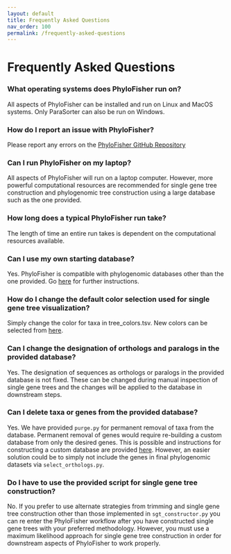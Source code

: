 ```yaml
---
layout: default
title: Frequently Asked Questions
nav_order: 100
permalink: /frequently-asked-questions
---
```


# Frequently Asked Questions

### What operating systems does PhyloFisher run on?
All aspects of PhyloFisher can be installed and run on Linux and MacOS systems. Only ParaSorter can also be run on Windows.

### How do I report an issue with PhyloFisher?
Please report any errors on the [PhyloFisher GitHub Repository](https://github.com/TheBrownLab/PhyloFisher)

### Can I run PhyloFisher on my laptop?
All aspects of PhyloFisher will run on a laptop computer. However, more powerful computational resources are recommended for single gene tree construction and phylogenomic tree construction using a large database such as the one provided.

### How long does a typical PhyloFisher run take?
The length of time an entire run takes is dependent on the computational resources available.

### Can I use my own starting database?
Yes. PhyloFisher is compatible with phylogenomic databases other than the one provided. Go [here](https://thebrownlab.github.io/phylofisher-pages/getting-started/custom-dataset-prep/) for further instructions.

### How do I change the default color selection used for single gene tree visualization?
Simply change the color for taxa in tree_colors.tsv. New colors can be selected from [here](https://amoeba.msstate.edu/phylofisher/pdfs/svgcolors.pdf).

### Can I change the designation of orthologs and paralogs in the provided database?
Yes. The designation of sequences as orthologs or paralogs in the provided database is not fixed. These can be changed during manual inspection of single gene trees and the changes will be applied to the database in downstream steps.

### Can I delete taxa or genes from the provided database?
Yes. We have provided `purge.py` for permanent removal of taxa from the database. Permanent removal of genes would require re-building a custom database from only the desired genes. This is possible and instructions for constructing a custom database are provided [here](https://thebrownlab.github.io/phylofisher-pages/getting-started/custom-dataset-prep/). However, an easier solution could be to
simply not include the genes in final phylogenomic datasets via `select_orthologs.py`.

### Do I have to use the provided script for single gene tree construction?
No. If you prefer to use alternate strategies from trimming and single gene tree construction other than those implemented in `sgt_constructor.py` you can re enter the PhyloFisher workflow after you have constructed single gene trees with your preferred methodology. However, you must use a maximum likelihood approach for single gene tree construction in order for downstream aspects of PhyloFisher to work properly.